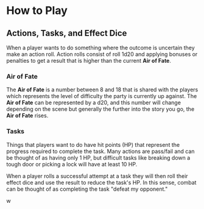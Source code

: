 # How to Play

## Actions, Tasks, and Effect Dice
When a player wants to do something where the outcome is uncertain they make an action roll. Action rolls consist of roll 1d20 and applying bonuses or penalties to get a result that is higher than the current __Air of Fate__.

### Air of Fate
The __Air of Fate__ is a number between 8 and 18 that is shared with the players which represents the level of difficulty the party is currently up against. The __Air of Fate__ can be represented by a d20, and this number will change depending on the scene but generally the further into the story you go, the __Air of Fate__ rises.

### Tasks
Things that players want to do have hit points (HP) that represent the progress required to complete the task. Many actions are pass/fail and can be thought of as having only 1 HP, but difficult tasks like breaking down a tough door or picking a lock will have at least 10 HP.

When a player rolls a successful attempt at a task they will then roll their effect dice and use the result to reduce the task's HP. In this sense, combat can be thought of as completing the task "defeat my opponent."

 w
